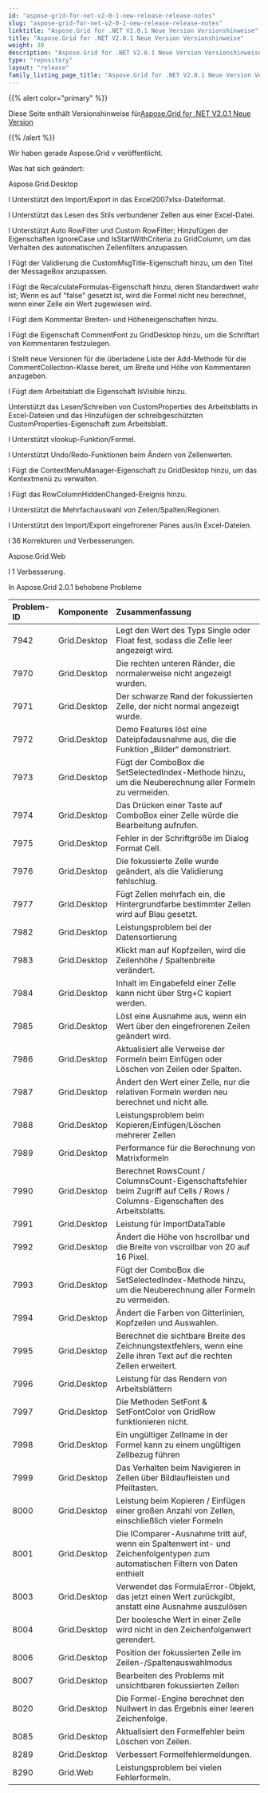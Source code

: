 ```yaml
---
id: "aspose-grid-for-net-v2-0-1-new-release-release-notes"
slug: "aspose-grid-for-net-v2-0-1-new-release-release-notes"
linktitle: "Aspose.Grid for .NET V2.0.1 Neue Version Versionshinweise"
title: "Aspose.Grid for .NET V2.0.1 Neue Version Versionshinweise"
weight: 30
description: "Aspose.Grid for .NET V2.0.1 Neue Version Versionshinweise – the latest updates and fixes."
type: "repository"
layout: "release"
family_listing_page_title: "Aspose.Grid for .NET V2.0.1 Neue Version Versionshinweise"
---
```

{{% alert color="primary" %}} 

 Diese Seite enthält Versionshinweise für[Aspose.Grid for .NET V2.0.1 Neue Version](https://releases.aspose.com/cells/net/new-releases/aspose.grid-for-.net-v2.0.1-new-release/)

{{% /alert %}} 

 Wir haben gerade Aspose.Grid v veröffentlicht.

 Was hat sich geändert:

 Aspose.Grid.Desktop



 l Unterstützt den Import/Export in das Excel2007xlsx-Dateiformat.

 l Unterstützt das Lesen des Stils verbundener Zellen aus einer Excel-Datei.

 l Unterstützt Auto RowFilter und Custom RowFilter; Hinzufügen der Eigenschaften IgnoreCase und IsStartWithCriteria zu GridColumn, um das Verhalten des automatischen Zeilenfilters anzupassen.

 l Fügt der Validierung die CustomMsgTitle-Eigenschaft hinzu, um den Titel der MessageBox anzupassen.

 l Fügt die RecalculateFormulas-Eigenschaft hinzu, deren Standardwert wahr ist; Wenn es auf "false" gesetzt ist, wird die Formel nicht neu berechnet, wenn einer Zelle ein Wert zugewiesen wird.

 l Fügt dem Kommentar Breiten- und Höheneigenschaften hinzu.

 l Fügt die Eigenschaft CommentFont zu GridDesktop hinzu, um die Schriftart von Kommentaren festzulegen.

 l Stellt neue Versionen für die überladene Liste der Add-Methode für die CommentCollection-Klasse bereit, um Breite und Höhe von Kommentaren anzugeben.

 l Fügt dem Arbeitsblatt die Eigenschaft IsVisible hinzu.

 Unterstützt das Lesen/Schreiben von CustomProperties des Arbeitsblatts in Excel-Dateien und das Hinzufügen der schreibgeschützten CustomProperties-Eigenschaft zum Arbeitsblatt.

 l Unterstützt vlookup-Funktion/Formel.

 l Unterstützt Undo/Redo-Funktionen beim Ändern von Zellenwerten.

 l Fügt die ContextMenuManager-Eigenschaft zu GridDesktop hinzu, um das Kontextmenü zu verwalten.

 l Fügt das RowColumnHiddenChanged-Ereignis hinzu.

 l Unterstützt die Mehrfachauswahl von Zeilen/Spalten/Regionen.

 l Unterstützt den Import/Export eingefrorener Panes aus/in Excel-Dateien.

 l 36 Korrekturen und Verbesserungen.

 Aspose.Grid.Web



 l 1 Verbesserung.



 In Aspose.Grid 2.0.1 behobene Probleme

|**Problem-ID** |**Komponente** |**Zusammenfassung** |
|:- |:- |:- |
|7942 | Grid.Desktop| Legt den Wert des Typs Single oder Float fest, sodass die Zelle leer angezeigt wird.|
|7970 | Grid.Desktop| Die rechten unteren Ränder, die normalerweise nicht angezeigt wurden.|
|7971 | Grid.Desktop| Der schwarze Rand der fokussierten Zelle, der nicht normal angezeigt wurde.|
|7972 | Grid.Desktop| Demo Features löst eine Dateipfadausnahme aus, die die Funktion „Bilder“ demonstriert.|
|7973 | Grid.Desktop| Fügt der ComboBox die SetSelectedIndex-Methode hinzu, um die Neuberechnung aller Formeln zu vermeiden.|
|7974 | Grid.Desktop|Das Drücken einer Taste auf ComboBox einer Zelle würde die Bearbeitung aufrufen.|
|7975 | Grid.Desktop| Fehler in der Schriftgröße im Dialog Format Cell.|
|7976 | Grid.Desktop| Die fokussierte Zelle wurde geändert, als die Validierung fehlschlug.|
|7977 | Grid.Desktop| Fügt Zellen mehrfach ein, die Hintergrundfarbe bestimmter Zellen wird auf Blau gesetzt.|
|7982 | Grid.Desktop| Leistungsproblem bei der Datensortierung|
|7983 | Grid.Desktop| Klickt man auf Kopfzeilen, wird die Zeilenhöhe / Spaltenbreite verändert.|
|7984 | Grid.Desktop| Inhalt im Eingabefeld einer Zelle kann nicht über Strg+C kopiert werden.|
|7985 | Grid.Desktop| Löst eine Ausnahme aus, wenn ein Wert über den eingefrorenen Zeilen geändert wird.|
|7986 | Grid.Desktop| Aktualisiert alle Verweise der Formeln beim Einfügen oder Löschen von Zeilen oder Spalten.|
|7987 | Grid.Desktop| Ändert den Wert einer Zelle, nur die relativen Formeln werden neu berechnet und nicht alle.|
|7988 | Grid.Desktop| Leistungsproblem beim Kopieren/Einfügen/Löschen mehrerer Zellen|
|7989 | Grid.Desktop| Performance für die Berechnung von Matrixformeln|
|7990 | Grid.Desktop| Berechnet RowsCount / ColumnsCount-Eigenschaftsfehler beim Zugriff auf Cells / Rows / Columns-Eigenschaften des Arbeitsblatts.|
|7991 | Grid.Desktop| Leistung für ImportDataTable|
|7992 | Grid.Desktop|Ändert die Höhe von hscrollbar und die Breite von vscrollbar von 20 auf 16 Pixel.|
|7993 | Grid.Desktop| Fügt der ComboBox die SetSelectedIndex-Methode hinzu, um die Neuberechnung aller Formeln zu vermeiden.|
|7994 | Grid.Desktop| Ändert die Farben von Gitterlinien, Kopfzeilen und Auswahlen.|
|7995 | Grid.Desktop| Berechnet die sichtbare Breite des Zeichnungstextfehlers, wenn eine Zelle ihren Text auf die rechten Zellen erweitert.|
|7996 | Grid.Desktop| Leistung für das Rendern von Arbeitsblättern|
|7997 | Grid.Desktop| Die Methoden SetFont & SetFontColor von GridRow funktionieren nicht.|
|7998 | Grid.Desktop| Ein ungültiger Zellname in der Formel kann zu einem ungültigen Zellbezug führen|
|7999 | Grid.Desktop| Das Verhalten beim Navigieren in Zellen über Bildlaufleisten und Pfeiltasten.|
|8000 | Grid.Desktop| Leistung beim Kopieren / Einfügen einer großen Anzahl von Zellen, einschließlich vieler Formeln|
|8001 | Grid.Desktop| Die IComparer-Ausnahme tritt auf, wenn ein Spaltenwert int- und Zeichenfolgentypen zum automatischen Filtern von Daten enthielt|
|8003 | Grid.Desktop| Verwendet das FormulaError-Objekt, das jetzt einen Wert zurückgibt, anstatt eine Ausnahme auszulösen|
|8004 | Grid.Desktop| Der boolesche Wert in einer Zelle wird nicht in den Zeichenfolgenwert gerendert.|
|8006 | Grid.Desktop| Position der fokussierten Zelle im Zeilen-/Spaltenauswahlmodus|
|8007 | Grid.Desktop| Bearbeiten des Problems mit unsichtbaren fokussierten Zellen|
|8020 | Grid.Desktop|Die Formel-Engine berechnet den Nullwert in das Ergebnis einer leeren Zeichenfolge.|
|8085 | Grid.Desktop| Aktualisiert den Formelfehler beim Löschen von Zeilen.|
|8289 | Grid.Desktop| Verbessert Formelfehlermeldungen.|
|8290 | Grid.Web| Leistungsproblem bei vielen Fehlerformeln.|

